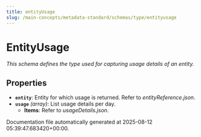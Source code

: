 ```yaml
---
title: entityUsage
slug: /main-concepts/metadata-standard/schemas/type/entityusage
---
```


# EntityUsage

*This schema defines the type used for capturing usage details of an entity.*

## Properties

- **`entity`**: Entity for which usage is returned. Refer to *entityReference.json*.
- **`usage`** *(array)*: List usage details per day.
  - **Items**: Refer to *usageDetails.json*.


Documentation file automatically generated at 2025-08-12 05:39:47.683420+00:00.
